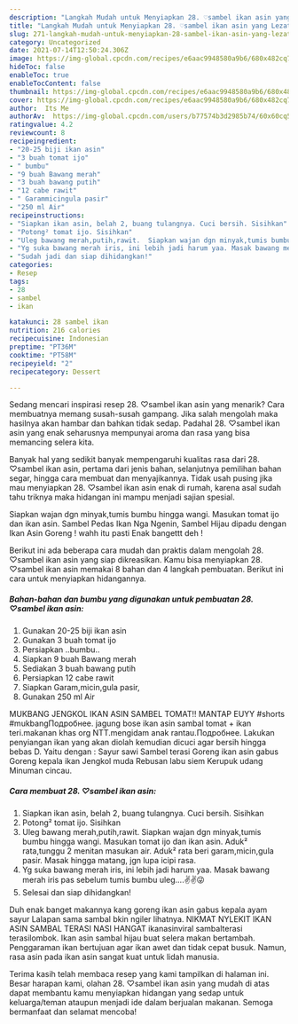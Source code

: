 ```yaml
---
description: "Langkah Mudah untuk Menyiapkan 28. ♡sambel ikan asin yang Lezat"
title: "Langkah Mudah untuk Menyiapkan 28. ♡sambel ikan asin yang Lezat"
slug: 271-langkah-mudah-untuk-menyiapkan-28-sambel-ikan-asin-yang-lezat
category: Uncategorized
date: 2021-07-14T12:50:24.306Z
image: https://img-global.cpcdn.com/recipes/e6aac9948580a9b6/680x482cq70/28-sambel-ikan-asin-foto-resep-utama.jpg
hideToc: false
enableToc: true
enableTocContent: false
thumbnail: https://img-global.cpcdn.com/recipes/e6aac9948580a9b6/680x482cq70/28-sambel-ikan-asin-foto-resep-utama.jpg
cover: https://img-global.cpcdn.com/recipes/e6aac9948580a9b6/680x482cq70/28-sambel-ikan-asin-foto-resep-utama.jpg
author:  Its Me
authorAv:  https://img-global.cpcdn.com/users/b77574b3d2985b74/60x60cq50/avatar.jpg
ratingvalue: 4.2
reviewcount: 8
recipeingredient:
- "20-25 biji ikan asin"
- "3 buah tomat ijo"
- " bumbu"
- "9 buah Bawang merah"
- "3 buah bawang putih"
- "12 cabe rawit"
- " Garammicingula pasir"
- "250 ml Air"
recipeinstructions:
- "Siapkan ikan asin, belah 2, buang tulangnya. Cuci bersih. Sisihkan"
- "Potong² tomat ijo. Sisihkan"
- "Uleg bawang merah,putih,rawit.  Siapkan wajan dgn minyak,tumis bumbu hingga wangi. Masukan tomat ijo dan ikan asin. Aduk² rata,tunggu 2 menitan masukan air. Aduk² rata beri garam,micin,gula pasir. Masak hingga matang, jgn lupa icipi rasa."
- "Yg suka bawang merah iris, ini lebih jadi harum yaa. Masak bawang merah iris pas sebelum tumis bumbu uleg....✌✌😜"
- "Sudah jadi dan siap dihidangkan!"
categories:
- Resep
tags:
- 28
- sambel
- ikan

katakunci: 28 sambel ikan 
nutrition: 216 calories
recipecuisine: Indonesian
preptime: "PT36M"
cooktime: "PT58M"
recipeyield: "2"
recipecategory: Dessert

---
```



Sedang mencari inspirasi resep 28. ♡sambel ikan asin yang menarik? Cara membuatnya memang susah-susah gampang. Jika salah mengolah maka hasilnya akan hambar dan bahkan tidak sedap. Padahal 28. ♡sambel ikan asin yang enak seharusnya mempunyai aroma dan rasa yang bisa memancing selera kita.


Banyak hal yang sedikit banyak mempengaruhi kualitas rasa dari 28. ♡sambel ikan asin, pertama dari jenis bahan, selanjutnya pemilihan bahan segar, hingga cara membuat dan menyajikannya. Tidak usah pusing jika mau menyiapkan 28. ♡sambel ikan asin enak di rumah, karena asal sudah tahu triknya maka hidangan ini mampu menjadi sajian spesial.

Siapkan wajan dgn minyak,tumis bumbu hingga wangi. Masukan tomat ijo dan ikan asin. Sambel Pedas Ikan Nga Ngenin, Sambel Hijau dipadu dengan Ikan Asin Goreng ! wahh itu pasti Enak bangettt deh !


Berikut ini ada beberapa cara mudah dan praktis dalam mengolah 28. ♡sambel ikan asin yang siap dikreasikan. Kamu bisa menyiapkan 28. ♡sambel ikan asin memakai 8 bahan dan 4 langkah pembuatan. Berikut ini cara untuk menyiapkan hidangannya.

<!--inarticleads1-->

##### Bahan-bahan dan bumbu yang digunakan untuk pembuatan 28. ♡sambel ikan asin:

1. Gunakan 20-25 biji ikan asin
1. Gunakan 3 buah tomat ijo
1. Persiapkan  ..bumbu..
1. Siapkan 9 buah Bawang merah
1. Sediakan 3 buah bawang putih
1. Persiapkan 12 cabe rawit
1. Siapkan  Garam,micin,gula pasir,
1. Gunakan 250 ml Air


MUKBANG JENGKOL IKAN ASIN SAMBEL TOMAT!! MANTAP EUYY #shorts #mukbangПодробнее. jagung bose ikan asin sambal tomat + ikan teri.makanan khas org NTT.mengidam anak rantau.Подробнее. Lakukan penyiangan ikan yang akan diolah kemudian dicuci agar bersih hingga bebas D. Yaitu dengan : Sayur sawi Sambel terasi Goreng ikan asin gabus Goreng kepala ikan Jengkol muda Rebusan labu siem Kerupuk udang Minuman cincau. 

<!--inarticleads2-->

##### Cara membuat 28. ♡sambel ikan asin:

1. Siapkan ikan asin, belah 2, buang tulangnya. Cuci bersih. Sisihkan
1. Potong² tomat ijo. Sisihkan
1. Uleg bawang merah,putih,rawit.  Siapkan wajan dgn minyak,tumis bumbu hingga wangi. Masukan tomat ijo dan ikan asin. Aduk² rata,tunggu 2 menitan masukan air. Aduk² rata beri garam,micin,gula pasir. Masak hingga matang, jgn lupa icipi rasa.
1. Yg suka bawang merah iris, ini lebih jadi harum yaa. Masak bawang merah iris pas sebelum tumis bumbu uleg....✌✌😜
1. Selesai dan siap dihidangkan!

Duh enak banget makannya kang goreng ikan asin gabus kepala ayam sayur Lalapan sama sambal bkin ngiler lihatnya. NIKMAT NYLEKIT IKAN ASIN SAMBAL TERASI NASI HANGAT ikanasinviral sambalterasi terasilombok. Ikan asin sambal hijau buat selera makan bertambah. Penggaraman ikan bertujuan agar ikan awet dan tidak cepat busuk. Namun, rasa asin pada ikan asin sangat kuat untuk lidah manusia. 

Terima kasih telah membaca resep yang kami tampilkan di halaman ini. Besar harapan kami, olahan 28. ♡sambel ikan asin yang mudah di atas dapat membantu kamu menyiapkan hidangan yang sedap untuk keluarga/teman ataupun menjadi ide dalam berjualan makanan. Semoga bermanfaat dan selamat mencoba!
